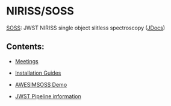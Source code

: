 # NIRISS/SOSS

[SOSS](https://github.com/njcuk9999/jwst-mtl/tree/master/SOSS):  JWST NIRISS single object slitless spectroscopy ([JDocs](https://jwst-docs.stsci.edu/near-infrared-imager-and-slitless-spectrograph/niriss-observing-modes/niriss-single-object-slitless-spectroscopy))

 ## Contents:

 - [Meetings](https://github.com/njcuk9999/jwst-mtl/tree/master/SOSS/meetings)

 - [Installation Guides](https://github.com/njcuk9999/jwst-mtl/blob/master/SOSS/)

 - [AWESIMSOSS Demo](https://github.com/njcuk9999/jwst-mtl/blob/master/SOSS/demo_awesimsoss.ipynb)

 - [JWST Pipeline information](https://github.com/njcuk9999/jwst-mtl/blob/master/SOSS/JWST_Pipeline.md)
